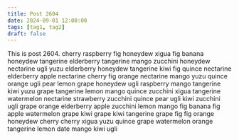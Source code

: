 ```yaml
---
title: Post 2604
date: 2024-09-01 12:00:00
tags: [tag1, tag2]
draft: false
---
```

This is post 2604.
cherry
raspberry
fig
honeydew
xigua
fig
banana
honeydew
tangerine
elderberry
tangerine
mango
zucchini
honeydew
nectarine
ugli
yuzu
elderberry
honeydew
tangerine
kiwi
fig
quince
nectarine
elderberry
apple
nectarine
cherry
fig
orange
nectarine
mango
yuzu
quince
orange
ugli
pear
lemon
grape
honeydew
ugli
raspberry
mango
tangerine
kiwi
yuzu
grape
tangerine
lemon
mango
quince
zucchini
xigua
tangerine
watermelon
nectarine
strawberry
zucchini
quince
pear
ugli
kiwi
zucchini
ugli
grape
orange
elderberry
apple
zucchini
lemon
mango
fig
banana
fig
apple
watermelon
grape
kiwi
grape
kiwi
tangerine
grape
fig
fig
orange
honeydew
cherry
cherry
xigua
yuzu
quince
grape
watermelon
orange
tangerine
lemon
date
mango
kiwi
ugli
